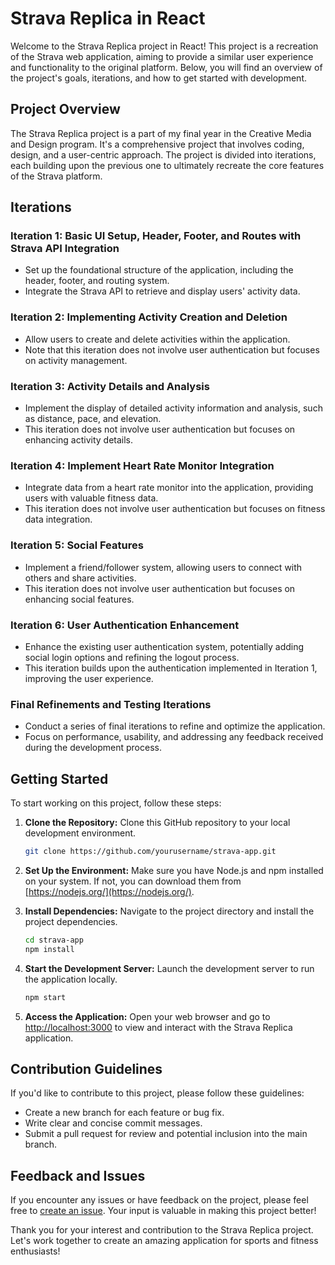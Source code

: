 # Strava Replica in React

Welcome to the Strava Replica project in React! This project is a recreation of the Strava web application, aiming to provide a similar user experience and functionality to the original platform. Below, you will find an overview of the project's goals, iterations, and how to get started with development.

## Project Overview

The Strava Replica project is a part of my final year in the Creative Media and Design program. It's a comprehensive project that involves coding, design, and a user-centric approach. The project is divided into iterations, each building upon the previous one to ultimately recreate the core features of the Strava platform.

## Iterations

### Iteration 1: Basic UI Setup, Header, Footer, and Routes with Strava API Integration

- Set up the foundational structure of the application, including the header, footer, and routing system.
- Integrate the Strava API to retrieve and display users' activity data.

### Iteration 2: Implementing Activity Creation and Deletion

- Allow users to create and delete activities within the application.
- Note that this iteration does not involve user authentication but focuses on activity management.

### Iteration 3: Activity Details and Analysis

- Implement the display of detailed activity information and analysis, such as distance, pace, and elevation.
- This iteration does not involve user authentication but focuses on enhancing activity details.

### Iteration 4: Implement Heart Rate Monitor Integration

- Integrate data from a heart rate monitor into the application, providing users with valuable fitness data.
- This iteration does not involve user authentication but focuses on fitness data integration.

### Iteration 5: Social Features

- Implement a friend/follower system, allowing users to connect with others and share activities.
- This iteration does not involve user authentication but focuses on enhancing social features.

### Iteration 6: User Authentication Enhancement

- Enhance the existing user authentication system, potentially adding social login options and refining the logout process.
- This iteration builds upon the authentication implemented in Iteration 1, improving the user experience.

### Final Refinements and Testing Iterations

- Conduct a series of final iterations to refine and optimize the application.
- Focus on performance, usability, and addressing any feedback received during the development process.

## Getting Started

To start working on this project, follow these steps:

1. **Clone the Repository:** Clone this GitHub repository to your local development environment.

   ```bash
   git clone https://github.com/yourusername/strava-app.git
   ```

2. **Set Up the Environment:** Make sure you have Node.js and npm installed on your system. If not, you can download them from [https://nodejs.org/](https://nodejs.org/).

3. **Install Dependencies:** Navigate to the project directory and install the project dependencies.

   ```bash
   cd strava-app
   npm install
   ```

4. **Start the Development Server:** Launch the development server to run the application locally.

   ```bash
   npm start
   ```

5. **Access the Application:** Open your web browser and go to [http://localhost:3000](http://localhost:3000) to view and interact with the Strava Replica application.

## Contribution Guidelines

If you'd like to contribute to this project, please follow these guidelines:

- Create a new branch for each feature or bug fix.
- Write clear and concise commit messages.
- Submit a pull request for review and potential inclusion into the main branch.

## Feedback and Issues

If you encounter any issues or have feedback on the project, please feel free to [create an issue](https://github.com/yourusername/strava-app/issues). Your input is valuable in making this project better!

Thank you for your interest and contribution to the Strava Replica project. Let's work together to create an amazing application for sports and fitness enthusiasts!
